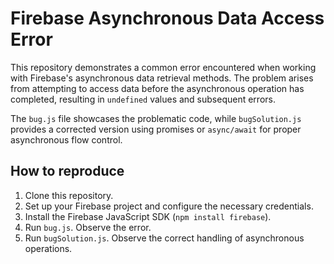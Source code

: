 # Firebase Asynchronous Data Access Error

This repository demonstrates a common error encountered when working with Firebase's asynchronous data retrieval methods.  The problem arises from attempting to access data before the asynchronous operation has completed, resulting in `undefined` values and subsequent errors.

The `bug.js` file showcases the problematic code, while `bugSolution.js` provides a corrected version using promises or `async/await` for proper asynchronous flow control.

## How to reproduce

1. Clone this repository.
2. Set up your Firebase project and configure the necessary credentials.
3. Install the Firebase JavaScript SDK (`npm install firebase`).
4. Run `bug.js`. Observe the error.
5. Run `bugSolution.js`. Observe the correct handling of asynchronous operations.